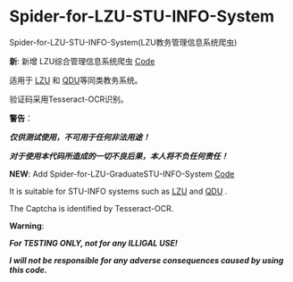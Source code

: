 # Spider-for-LZU-STU-INFO-System

Spider-for-LZU-STU-INFO-System(LZU教务管理信息系统爬虫)

**新**: 新增 LZU综合管理信息系统爬虫 [Code](Spider-for-LZU-GraduateSTU-INFO-System.py)

适用于 [LZU](http://jwk.lzu.edu.cn) 和 [QDU](http://jw.qdu.edu.cn/academic/common/security/login.jsp)等同类教务系统。

验证码采用Tesseract-OCR识别。


**警告**：

***仅供测试使用，不可用于任何非法用途！***

***对于使用本代码所造成的一切不良后果，本人将不负任何责任！***

**NEW**: Add Spider-for-LZU-GraduateSTU-INFO-System [Code](Spider-for-LZU-GraduateSTU-INFO-System.py)

It is suitable for STU-INFO systems such as [LZU](http://jwk.lzu.edu.cn) and [QDU](http://jw.qdu.edu.cn/academic/common/security/login.jsp) .

The Captcha is identified by Tesseract-OCR.


**Warning**:

***For TESTING ONLY, not for any ILLIGAL USE!***

***I will not be responsible for any adverse consequences caused by using this code.***